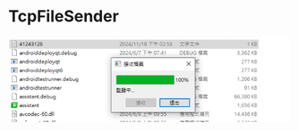 # TcpFileSender
![TcpFileSender](https://github.com/CHENGJUI-TSAI/TCP-11-18/blob/main/%E5%82%B3%E9%80%81%E7%95%AB%E9%9D%A2.png)
